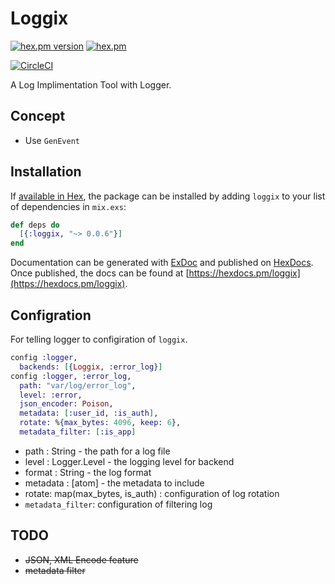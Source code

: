 # Loggix

[![hex.pm version](https://img.shields.io/hexpm/v/loggix.svg)](https://hex.pm/packages/loggix)
[![hex.pm](https://img.shields.io/hexpm/l/loggix.svg)](https://github.com/kdxu/loggix/blob/master/LICENSE)

[![CircleCI](https://circleci.com/gh/kdxu/loggix/tree/master.svg?style=svg)](https://circleci.com/gh/kdxu/loggix/tree/master)

A Log Implimentation Tool with Logger.

## Concept

- Use `GenEvent`

## Installation

If [available in Hex](https://hex.pm/docs/publish), the package can be installed
by adding `loggix` to your list of dependencies in `mix.exs`:

```elixir
def deps do
  [{:loggix, "~> 0.0.6"}]
end
```

Documentation can be generated with [ExDoc](https://github.com/elixir-lang/ex_doc)
and published on [HexDocs](https://hexdocs.pm). Once published, the docs can
be found at [https://hexdocs.pm/loggix](https://hexdocs.pm/loggix).

## Configration

For telling logger to configiration of `loggix`.

```elixir
config :logger,
  backends: [{Loggix, :error_log}]
config :logger, :error_log,
  path: "var/log/error_log",
  level: :error,
  json_encoder: Poison,
  metadata: [:user_id, :is_auth],
  rotate: %{max_bytes: 4096, keep: 6},
  metadata_filter: [:is_app]
```


* path : String - the path for a log file
* level : Logger.Level - the logging level for backend
* format : String - the log format
* metadata : [atom] - the metadata to include
* rotate: map(max_bytes, is_auth) : configuration of log rotation
* `metadata_filter`: configuration of filtering log
## TODO

- ~~JSON, XML Encode feature~~
- ~~metadata filter~~
